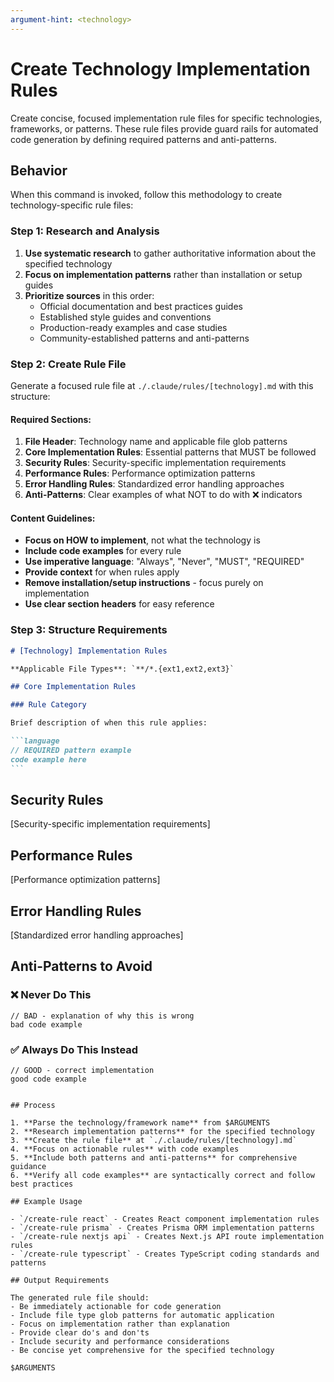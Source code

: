 ```yaml
---
argument-hint: <technology>
---
```


# Create Technology Implementation Rules

Create concise, focused implementation rule files for specific technologies, frameworks, or patterns. These rule files provide guard rails for automated code generation by defining required patterns and anti-patterns.

## Behavior

When this command is invoked, follow this methodology to create technology-specific rule files:

### Step 1: Research and Analysis

1. **Use systematic research** to gather authoritative information about the specified technology
2. **Focus on implementation patterns** rather than installation or setup guides
3. **Prioritize sources** in this order:
   - Official documentation and best practices guides
   - Established style guides and conventions
   - Production-ready examples and case studies
   - Community-established patterns and anti-patterns

### Step 2: Create Rule File

Generate a focused rule file at `./.claude/rules/[technology].md` with this structure:

#### Required Sections:

1. **File Header**: Technology name and applicable file glob patterns
2. **Core Implementation Rules**: Essential patterns that MUST be followed
3. **Security Rules**: Security-specific implementation requirements
4. **Performance Rules**: Performance optimization patterns
5. **Error Handling Rules**: Standardized error handling approaches
6. **Anti-Patterns**: Clear examples of what NOT to do with ❌ indicators

#### Content Guidelines:

- **Focus on HOW to implement**, not what the technology is
- **Include code examples** for every rule
- **Use imperative language**: "Always", "Never", "MUST", "REQUIRED"
- **Provide context** for when rules apply
- **Remove installation/setup instructions** - focus purely on implementation
- **Use clear section headers** for easy reference

### Step 3: Structure Requirements

````markdown
# [Technology] Implementation Rules

**Applicable File Types**: `**/*.{ext1,ext2,ext3}`

## Core Implementation Rules

### Rule Category

Brief description of when this rule applies:

```language
// REQUIRED pattern example
code example here
```
````

## Security Rules

[Security-specific implementation requirements]

## Performance Rules

[Performance optimization patterns]

## Error Handling Rules

[Standardized error handling approaches]

## Anti-Patterns to Avoid

### ❌ Never Do This

```language
// BAD - explanation of why this is wrong
bad code example
```

### ✅ Always Do This Instead

```language
// GOOD - correct implementation
good code example
```

```

## Process

1. **Parse the technology/framework name** from $ARGUMENTS
2. **Research implementation patterns** for the specified technology
3. **Create the rule file** at `./.claude/rules/[technology].md`
4. **Focus on actionable rules** with code examples
5. **Include both patterns and anti-patterns** for comprehensive guidance
6. **Verify all code examples** are syntactically correct and follow best practices

## Example Usage

- `/create-rule react` - Creates React component implementation rules
- `/create-rule prisma` - Creates Prisma ORM implementation patterns
- `/create-rule nextjs api` - Creates Next.js API route implementation rules
- `/create-rule typescript` - Creates TypeScript coding standards and patterns

## Output Requirements

The generated rule file should:
- Be immediately actionable for code generation
- Include file type glob patterns for automatic application
- Focus on implementation rather than explanation
- Provide clear do's and don'ts
- Include security and performance considerations
- Be concise yet comprehensive for the specified technology

$ARGUMENTS
```
